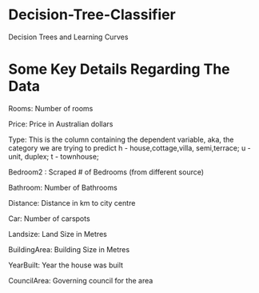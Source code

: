 # Decision-Tree-Classifier
Decision Trees and Learning Curves

# Some Key Details Regarding The Data

Rooms: Number of rooms

Price: Price in Australian dollars

Type: This is the column containing the dependent variable, aka, the category we are trying to predict
h - house,cottage,villa, semi,terrace;
u - unit, duplex;
t - townhouse;

Bedroom2 : Scraped # of Bedrooms (from different source)

Bathroom: Number of Bathrooms

Distance: Distance in km to city centre 

Car: Number of carspots

Landsize: Land Size in Metres

BuildingArea: Building Size in Metres

YearBuilt: Year the house was built

CouncilArea: Governing council for the area

